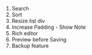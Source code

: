 1. Search
2. Sort
3. Resize list div
4. Increase Padding - Show Note
5. Rich editor
6. Preview before Saving
7. Backup feature
